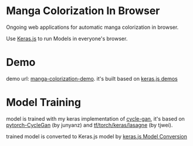 
# Manga Colorization In Browser

Ongoing web applications for automatic manga colorization in browser.

Use [Keras.js](https://github.com/transcranial/keras-js) to run Models in everyone's browser.

# Demo

demo url: [manga-colorization-demo](http://47.98.46.70). it's built based on [keras.js demos](https://transcranial.github.io/keras-js) 

# Model Training

model is trained with my keras implementation of [cycle-gan](https://github.com/MingwangLin/cyclegan-keras/blob/master/CycleGAN-keras.ipynb), it's based on [pytorch-CycleGan](https://github.com/junyanz/pytorch-CycleGAN-and-pix2pix) (by junyanz) and [tf/torch/keras/lasagne](https://github.com/tjwei/GANotebooks) (by tjwei).

trained model is converted to Keras.js model by [keras.js Model Conversion](https://transcranial.github.io/keras-js-docs/conversion/)



